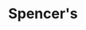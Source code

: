 ---
title: "Spencer's"
url: /kolkata/spencers-kalikapur-road-prince-anwar-shah-bypass-connector/
shop: Supermarkt
---